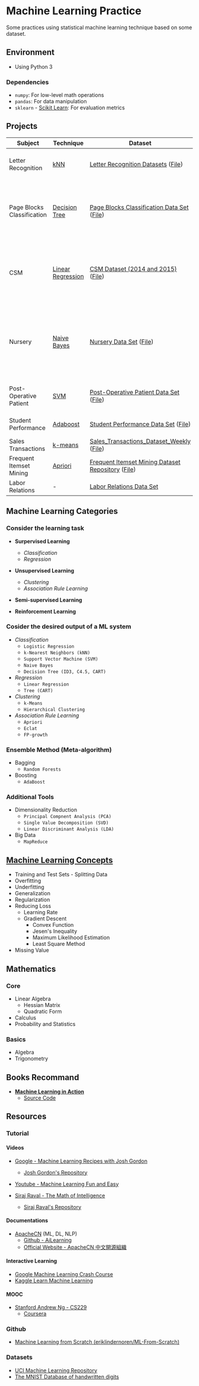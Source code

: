 # Machine Learning Practice

Some practices using statistical machine learning technique based on some dataset.

## Environment

* Using Python 3

### Dependencies

* `numpy`: For low-level math operations
* `pandas`: For data manipulation
* `sklearn` - [Scikit Learn](http://scikit-learn.org/): For evaluation metrics

## Projects

Subject|Technique|Dataset|Solution|Notes
-------|---------|-------|--------|-----
Letter Recognition|[kNN](Algorithm/kNN/kNN.md)|[Letter Recognition Datasets](https://archive.ics.uci.edu/ml/datasets/letter+recognition) ([File](Datasets/letter-recognition.csv))|[kNN From Scratch](Algorithm/kNN/kNN_Letter_Recognition/kNN_Letter_Recognition_FromScratch.py), [kNN Scikit Learn](Algorithm/kNN/kNN_Letter_Recognition/kNN_Letter_Recognition_sklearn.py)|[Notes](Notes/Subject/Letter_Recognition.md)
Page Blocks Classification|[Decision Tree](Algorithm/DecisionTree/DecisionTree.md)|[Page Blocks Classification Data Set](https://archive.ics.uci.edu/ml/datasets/Page+Blocks+Classification) ([File](Datasets/page-blocks.csv))|[Decision Tree (CART) From Scratch](Algorithm/DecisionTree/DecisionTree_Page_Blocks_Classification/DecisionTree_Page_Blocks_Classification_FromScratch.py), [Decision Tree Scikit Learn](Algorithm/DecisionTree/DecisionTree_Page_Blocks_Classification/DecisionTree_Page_Blocks_Classification_sklearn.py)|[Notes](Notes/Subject/Page_Blocks_Classification.md)
CSM|[Linear Regression](Algorithm/LinearRegression/LinearRegression.md)|[CSM Dataset (2014 and 2015)](https://archive.ics.uci.edu/ml/datasets/CSM+%28Conventional+and+Social+Media+Movies%29+Dataset+2014+and+2015) ([File](Datasets/2014-and-2015-CSM-dataset.csv))|[Linear Regression From Scratch](Algorithm/LinearRegression/LinearRegression_CSM/LinearRegression_CSM_FromScratch.py), [Linear Regression Scikit Learn](Algorithm/LinearRegression/LinearRegression_CSM/LinearRegression_CSM_sklearn.py)|[Notes](Notes/Subject/CSM.md)
Nursery|[Naive Bayes](Algorithm/NaiveBayes/NaiveBayes.md)|[Nursery Data Set](https://archive.ics.uci.edu/ml/datasets/nursery) ([File](Datasets/nursery.csv))|[Gaussian Naive Bayes From Scratch](Algorithm/NaiveBayes/NaiveBayes_Nursery/NaiveBayes_Nursery_FromScratch.py), [Gaussian Naive Bayes Scikit Learn](Algorithm/NaiveBayes/NaiveBayes_Nursery/NaiveBayes_Nursery_sklearn.py)|[Notes](Notes/Subject/Nursery.md)
Post-Operative Patient|[SVM](Algorithm/SVM/SVM.md)|[Post-Operative Patient Data Set](http://archive.ics.uci.edu/ml/datasets/post-operative+patient) ([File](Datasets/post-operative.csv))|[SVM From Scratch](Algorithm/SVM/SVM_Post_Operative_Patient/SVM_Post_Operative_Patient_FromScratch.py), [SVM Scikit Learn](Algorithm/SVM/SVM_Post_Operative_Patient/SVM_Post_Operative_Patient_sklearn.py)|[Notes](Notes/Subject/Postoperative_Patient.md)
Student Performance|[Adaboost](Algorithm/Adaboost/Adaboost.md)|[Student Performance Data Set](https://archive.ics.uci.edu/ml/datasets/Student+Performance) ([File](Datasets/student-mat.csv))|[Adaboost Scikit Learn](Algorithm/Adaboost/Adaboost_Student_Performance/Adaboost_Student_Performance_sklearn.py)|[Notes](Notes/Subject/Student_Performance.md)
Sales Transactions|[k-means](Algorithm/KMeans/KMeans.md)|[Sales_Transactions_Dataset_Weekly](http://archive.ics.uci.edu/ml/datasets/sales_transactions_dataset_weekly) ([File](Datasets/Sales_Transactions_Dataset_Weekly.csv))||[Notes](Notes/Subject/Sales_Transactions.md)
Frequent Itemset Mining|[Apriori](Algorithm/Apriori/Apriori.md)|[Frequent Itemset Mining Dataset Repository](http://fimi.ua.ac.be/data/) ([File](Datasets/retail.csv))||[Notes](Notes/Subject/Frequent_Itemset_Mining.md)
Labor Relations|-|[Labor Relations Data Set](https://archive.ics.uci.edu/ml/datasets/Labor+Relations)||[Notes](Notes/Subject/Labor_Relations.md)

## Machine Learning Categories

### Consider the learning task

* **Surpervised Learning**
    * *Classification*
    * *Regression*
* **Unsupervised Learning**
    * *Clustering*
    * *Association Rule Learning*

* **Semi-supervised Learning**
* **Reinforcement Learning**

### Cosider the desired output of a ML system

* *Classification*
    * `Logistic Regression`
    * `k-Nearest Neighbors (kNN)`
    * `Support Vector Machine (SVM)`
    * `Naive Bayes`
    * `Decision Tree (ID3, C4.5, CART)`
* *Regression*
    * `Linear Regression`
    * `Tree (CART)`
* *Clustering*
    * `k-Means`
    * `Hierarchical Clustering`
* *Association Rule Learning*
    * `Apriori`
    * `Eclat`
    * `FP-growth`

### Ensemble Method (Meta-algorithm)

* Bagging
    * `Random Forests`
* Boosting
    * `AdaBoost`

### Additional Tools

* Dimensionality Reduction
    * `Principal Compnent Analysis (PCA)`
    * `Single Value Decomposition (SVD)`
    * `Linear Discriminant Analysis (LDA)`
*  Big Data
    * `MapReduce`

## [Machine Learning Concepts](Notes/MachineLearningConcepts.md)

* Training and Test Sets - Splitting Data
* Overfitting
* Underfitting
* Generalization
* Regularization
* Reducing Loss
    * Learning Rate
    * Gradient Descent
        * Convex Function
        * Jesen's Inequality
        * Maximum Likelihood Estimation
        * Least Square Method
* Missing Value

## Mathematics

### Core

* Linear Algebra
    * Hessian Matrix
    * Quadratic Form
* Calculus
* Probability and Statistics

### Basics

* Algebra
* Trigonometry

## Books Recommand

* [**Machine Learning in Action**](https://www.manning.com/books/machine-learning-in-action)
    * [Source Code](https://manning-content.s3.amazonaws.com/download/3/29c6e49-7df6-4909-ad1d-18640b3c8aa9/MLiA_SourceCode.zip)

## Resources

### Tutorial

#### Videos

* [Google - Machine Learning Recipes with Josh Gordon](https://www.youtube.com/playlist?list=PLOU2XLYxmsIIuiBfYad6rFYQU_jL2ryal)
    * [Josh Gordon's Repository](https://github.com/random-forests)
* [Youtube - Machine Learning Fun and Easy](https://www.youtube.com/playlist?list=PL_Nji0JOuXg2udXfS6nhK3CkIYLDtHNLp)

* [Siraj Raval - The Math of Intelligence](https://www.youtube.com/playlist?list=PL2-dafEMk2A7mu0bSksCGMJEmeddU_H4D)
    * [Siraj Raval's Repository](https://github.com/llSourcell)

#### Documentations

* [ApacheCN](http://ailearning.apachecn.org/) (ML, DL, NLP)
    * [Github - AiLearning](https://github.com/apachecn/AiLearning)
    * [Official Website - ApacheCN 中文開源組織](http://www.apachecn.org/)

#### Interactive Learning

* [Google Machine Learning Crash Course](https://developers.google.com/machine-learning/crash-course/)
* [Kaggle Learn Machine Learning](https://www.kaggle.com/learn/machine-learning)

#### MOOC

* [Stanford Andrew Ng - CS229](http://cs229.stanford.edu/)
    * [Coursera](https://www.coursera.org/learn/machine-learning)

### Github

* [Machine Learning from Scratch (eriklindernoren/ML-From-Scratch)](https://github.com/eriklindernoren/ML-From-Scratch)

### Datasets

* [UCI Machine Learning Repository](https://archive.ics.uci.edu/ml/index.html)
* [The MNIST Database of handwritten digits](http://yann.lecun.com/exdb/mnist/)